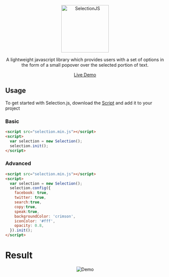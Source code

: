 <p align="center">
  <a href="https://prateekkalra.github.io/Selection-js"><img alt="SelectionJS" src="./logo.png" width="150px"></a>
</p>
<p align="center">
  A lightweight javascript library which provides users with a set of options in the form of a small popover over the selected portion of text.
</p>  

 <p align="center">
  <a href="https://prateekkalra.github.io/Selection-js" target="_">Live Demo</a>
</p>

## Usage

To get started with Selection.js, download the [Script](https://github.com/prateekkalra/Selection-js/files/1920677/SelectionJS.zip) and add it to your project


### Basic

```html
<script src="selection.min.js"></script>
<script>
  var selection = new Selection();
  selection.init();
</script>
```

### Advanced

```html
<script src="selection.min.js"></script>
<script>
  var selection = new Selection();
  selection.config({
    facebook: true,
    twitter: true,
    search:true,
    copy:true,
    speak:true,
    backgroundColor: 'crimson',
    iconColor: '#fff',
    opacity: 0.8,
  }).init();
</script>
```

# Result


<p align="center">
<img alt="Demo" src="https://user-images.githubusercontent.com/29385192/38880290-f5e173ce-4282-11e8-9447-6cab91540735.PNG">
</p>
